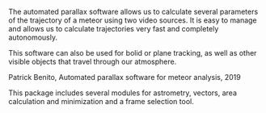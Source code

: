 The automated parallax software allows us to calculate several parameters of the trajectory of a meteor using two video sources. It is easy to manage and allows us to calculate trajectories very fast and completely autonomously.

This software can also be used for bolid or plane tracking, as well as other visible objects that travel through our atmosphere. 

Patrick Benito, Automated parallax software for meteor analysis, 2019


This package includes several modules for astrometry, vectors, area calculation and minimization and a frame selection tool.
